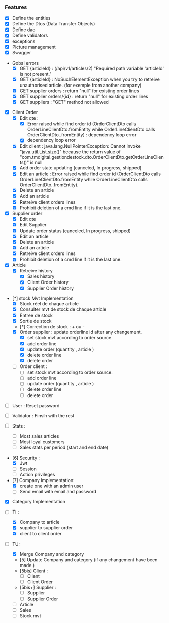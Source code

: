 ### Features
- [x] Define the entities
- [x] Define the Dtos (Data Transfer Objects)
- [x] Define dao
- [x] Define validators
- [x] exceptions
- [x] Picture management
- [x] Swagger

- Gobal errors
    - [x] GET {articleId} : (/api/v1/articles/2) "Required path variable 'articleId' is not present."
    - [x] GET {articleId} : NoSuchElementException when you try to retreive unauthorised article. (for exemple from another company)
    - [x] GET supplier orders : return "null" for existing order lines
    - [x] GET supplier orders/{id} : return "null" for existing order lines
    - [x] GET suppliers : "GET" method not allowed

- [x] Client Order 
    - [x] Edit qte : 
        - [x] Error raised while find order id (OrderClientDto calls OrderLineClientDto.fromEntity while OrderLineClientDto calls OrderClientDto..fromEntity) : dependency loop error
        - [x] dependency loop error
    - [x] Edit client : java.lang.NullPointerException: Cannot invoke "java.util.List.size()" because the return value of "com.tmdigital.gestiondestock.dto.OrderClientDto.getOrderLineClients()" is null
    - [x] Add order state updating (canceled, In progress, shipped)
    - [x] Edit an article : Error raised while find order id (OrderClientDto calls OrderLineClientDto.fromEntity while OrderLineClientDto calls OrderClientDto..fromEntity).
    - [x] Delete an article
    - [x] Add an article
    - [x] Retreive client orders lines
    - [x] Prohibit deletion of a cmd line if it is the last one.
- [x] Supplier order
    - [x] Edit qte
    - [x] Edit Supplier
    - [x] Update order status (canceled, In progress, shipped)
    - [x] Edit an article
    - [x] Delete an article
    - [x] Add an article
    - [x] Retreive client orders lines
    - [x] Prohibit deletion of a cmd line if it is the last one.
- [x] Article
    - [x] Retreive history
        - [x] Sales history
        - [x] Client Order history
        - [x] Supplier Order history

- [*] stock Mvt  Implementation
    - [x] Stock réel de chaque article
    - [x] Consulter mvt de stock de chaque article
    - [x] Entree de stock
    - [x] Sortie de stock
    - [*] Correction de stock : + ou -
    - [x] Order supplier : update orderline id after any changement.
        - [x] set stock mvt according to order source.
        - [x] add order line
        - [x] update order (quantity , article )
        - [x] delete order line
        - [x] delete order
    - [ ] Order client : 
        - [ ] set stock mvt according to order source.
        - [ ] add order line
        - [ ] update order (quantity , article )
        - [ ] delete order line
        - [ ] delete order

- [ ] User : Reset password
- [ ] Validator : Finsih with the rest

- [ ] Stats :
    - [ ] Most sales articles
    - [ ] Most loyal customers
    - [ ] Sales stats per period (start and end date)

- [6] Security :
    - [x] Jwt
    - [ ] Session
    - [ ] Action privileges
    
- [7] Company Implementation:
    - [x] create one with an admin user
    - [ ] Send email with email and password

- [x] Category Implementation

- [ ] TI : 
    - [x] Company to article
    - [x] supplier to supplier order
    - [x] client to client order

- [ ] TU:
    - [x] Merge Company and category
    - [5] Update Company and category (if any changement have been made.)
    - [5bis] Client :
        - [ ] Client
        - [ ] Client Order
    - [5bis+] Supplier :
        - [ ] Supplier
        - [ ] Supplier Order
    - [ ] Article
    - [ ] Sales
    - [ ] Stock mvt
